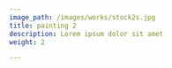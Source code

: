 ```yaml
---
image_path: /images/works/stock2s.jpg
title: painting 2
description: Lorem ipsum dolor sit amet
weight: 2

---
```

